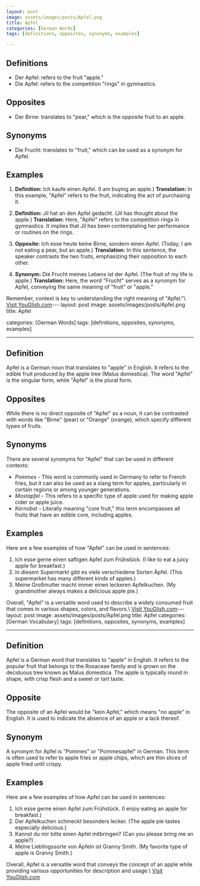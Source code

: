 ```yaml
---
layout: post
image: assets/images/posts/Apfel.png
title: Apfel
categories: [German Words]
tags: [definitions, opposites, synonyms, examples]

---
```


## Definitions

- Der Apfel: refers to the fruit "apple."
- Die Apfel: refers to the competition "rings" in gymnastics.

## Opposites

- Der Birne: translates to "pear," which is the opposite fruit to an apple.

## Synonyms

- Die Frucht: translates to "fruit," which can be used as a synonym for Apfel.

## Examples

1. **Definition:** Ich kaufe einen Apfel. (I am buying an apple.)
   **Translation:** In this example, "Apfel" refers to the fruit, indicating the act of purchasing it.

2. **Definition:** Jil hat an den Apfel gedacht. (Jil has thought about the apple.)
   **Translation:** Here, "Apfel" refers to the competition rings in gymnastics. It implies that Jil has been contemplating her performance or routines on the rings.

3. **Opposite:** Ich esse heute keine Birne, sondern einen Apfel. (Today, I am not eating a pear, but an apple.)
   **Translation:** In this sentence, the speaker contrasts the two fruits, emphasizing their opposition to each other.

4. **Synonym:** Die Frucht meines Lebens ist der Apfel. (The fruit of my life is apple.)
   **Translation:** Here, the word "Frucht" serves as a synonym for Apfel, conveying the same meaning of "fruit" or "apple."

Remember, context is key to understanding the right meaning of "Apfel."\ <a id="yg-widget-0" class="youglish-widget" data-query="Apfel" data-lang="german" data-components="8412" data-auto-start="0" data-bkg-color="theme_light" data-title="How%20to%20pronounce%20Apfel%20in%20German"  rel="nofollow" href="https://youglish.com">Visit YouGlish.com</a><script async src="https://youglish.com/public/emb/widget.js" charset="utf-8"></script>---
layout: post
image: assets/images/posts/Apfel.png
title: Apfel

categories: [German Words]
tags: [definitions, opposites, synonyms, examples]

---

## Definition

Apfel is a German noun that translates to "apple" in English. It refers to the edible fruit produced by the apple tree (Malus domestica). The word "Apfel" is the singular form, while "Äpfel" is the plural form.

## Opposites

While there is no direct opposite of "Apfel" as a noun, it can be contrasted with words like "Birne" (pear) or "Orange" (orange), which specify different types of fruits.

## Synonyms

There are several synonyms for "Apfel" that can be used in different contexts:

- *Pommes* - This word is commonly used in Germany to refer to French fries, but it can also be used as a slang term for apples, particularly in certain regions or among younger generations.
- *Mostapfel* - This refers to a specific type of apple used for making apple cider or apple juice.
- *Kernobst* - Literally meaning "core fruit," this term encompasses all fruits that have an edible core, including apples.

## Examples

Here are a few examples of how "Apfel" can be used in sentences:

1. Ich esse gerne einen saftigen Apfel zum Frühstück. (I like to eat a juicy apple for breakfast.)
2. In diesem Supermarkt gibt es viele verschiedene Sorten Äpfel. (This supermarket has many different kinds of apples.)
3. Meine Großmutter macht immer einen leckeren Apfelkuchen. (My grandmother always makes a delicious apple pie.)

Overall, "Apfel" is a versatile word used to describe a widely consumed fruit that comes in various shapes, colors, and flavors.\ <a id="yg-widget-0" class="youglish-widget" data-query="Apfel" data-lang="german" data-components="8412" data-auto-start="0" data-bkg-color="theme_light" data-title="How%20to%20pronounce%20Apfel%20in%20German"  rel="nofollow" href="https://youglish.com">Visit YouGlish.com</a><script async src="https://youglish.com/public/emb/widget.js" charset="utf-8"></script>---
layout: post
image: assets/images/posts/Apfel.png
title: Apfel
categories: [German Vocabulary]
tags: [definitions, opposites, synonyms, examples]

---

## Definition

Apfel is a German word that translates to "apple" in English. It refers to the popular fruit that belongs to the Rosaceae family and is grown on the deciduous tree known as Malus domestica. The apple is typically round in shape, with crisp flesh and a sweet or tart taste.

## Opposite

The opposite of an Apfel would be "kein Apfel," which means "no apple" in English. It is used to indicate the absence of an apple or a lack thereof.

## Synonym

A synonym for Apfel is "Pommes" or "Pommesapfel" in German. This term is often used to refer to apple fries or apple chips, which are thin slices of apple fried until crispy.

## Examples

Here are a few examples of how Apfel can be used in sentences:

1. Ich esse gerne einen Apfel zum Frühstück. (I enjoy eating an apple for breakfast.)
2. Der Apfelkuchen schmeckt besonders lecker. (The apple pie tastes especially delicious.)
3. Kannst du mir bitte einen Apfel mitbringen? (Can you please bring me an apple?)
4. Meine Lieblingssorte von Äpfeln ist Granny Smith. (My favorite type of apple is Granny Smith.)

Overall, Apfel is a versatile word that conveys the concept of an apple while providing various opportunities for description and usage.\ <a id="yg-widget-0" class="youglish-widget" data-query="Apfel" data-lang="german" data-components="8412" data-auto-start="0" data-bkg-color="theme_light" data-title="How%20to%20pronounce%20Apfel%20in%20German"  rel="nofollow" href="https://youglish.com">Visit YouGlish.com</a><script async src="https://youglish.com/public/emb/widget.js" charset="utf-8"></script>